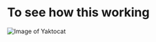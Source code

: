 # To see how this working

![Image of Yaktocat](https://octodex.github.com/images/yaktocat.png)














